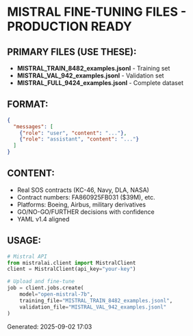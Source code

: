 # MISTRAL FINE-TUNING FILES - PRODUCTION READY

## PRIMARY FILES (USE THESE):
- **MISTRAL_TRAIN_8482_examples.jsonl** - Training set
- **MISTRAL_VAL_942_examples.jsonl** - Validation set
- **MISTRAL_FULL_9424_examples.jsonl** - Complete dataset

## FORMAT:
```json
{
  "messages": [
    {"role": "user", "content": "..."},
    {"role": "assistant", "content": "..."}
  ]
}
```

## CONTENT:
- Real SOS contracts (KC-46, Navy, DLA, NASA)
- Contract numbers: FA860925FB031 ($39M), etc.
- Platforms: Boeing, Airbus, military derivatives
- GO/NO-GO/FURTHER decisions with confidence
- YAML v1.4 aligned

## USAGE:
```python
# Mistral API
from mistralai.client import MistralClient
client = MistralClient(api_key="your-key")

# Upload and fine-tune
job = client.jobs.create(
    model="open-mistral-7b",
    training_file="MISTRAL_TRAIN_8482_examples.jsonl",
    validation_file="MISTRAL_VAL_942_examples.jsonl"
)
```

Generated: 2025-09-02 17:03
